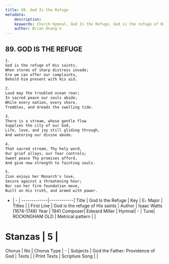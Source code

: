 ```yaml
---
title: 89. God Is the Refuge
metadata:
    description: 
    keywords: Church Hymnal, God Is the Refuge, God is the refuge of His saints, 
    author: Brian Onang'o
---
```



## 89. GOD IS THE REFUGE

```txt
1.
God is the refuge of His saints, 
When storms of sharp distress invade; 
Ere we can offer our complaints, 
Behold him present with His aid. 

2.
Loud may the troubled ocean roar; 
In sacred peace our souls abide; 
While every nation, every shore, 
Trembles, and dreads the swelling tide. 

3.
There is a stream, whose gentle flow 
Supplies the city of our God, 
Life, love, and joy still gliding through, 
And watering our divine abode. 

4.
That sacred stream, Thy holy word, 
Our grief allays, our fear controls; 
Sweet peace Thy promises afford, 
And give new strength to fainting souls. 

5.
Zion enjoys her Monarch's love, 
Secure against a threatening hour; 
Nor can her firm foundation move, 
Built on His truth, and armed with power.

```

- |   -  |
-------------|------------|
Title | God Is the Refuge |
Key | E♭ Major |
Titles |  |
First Line | God is the refuge of His saints |
Author | Isaac Watts (1674-1748)
Year | 1941
Composer| Edward Miller |
Hymnal|  - |
Tune| ROCKINGHAM OLD |
Metrical pattern | |
# Stanzas | 5 |
Chorus | No |
Chorus Type | - |
Subjects | God the Father: Providence of God |
Texts |  |
Print Texts | 
Scripture Song |  |
  
